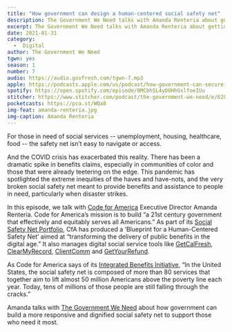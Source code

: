```yaml
---
title: "How government can design a human-centered social safety net"
description: The Government We Need talks with Amanda Renteria about getting public benefits to people in the digital age.
excerpt: The Government We Need talks with Amanda Renteria about getting public benefits to people in the digital age.
date: 2021-01-31
category:
  -  Digital
author: The Government We Need
tgwn: yes
season: 1
number: 7
audio: https://audio.govfresh.com/tgwn-7.mp3
apple: https://podcasts.apple.com/us/podcast/how-government-can-secure-us-in-the-internet-era/id1468169431?i=1000441311038
spotify: https://open.spotify.com/episode/0MCbhSL4yDUHhGslfoeIUu
stitcher: https://www.stitcher.com/podcast/the-government-we-need/e/62805554
pocketcasts: https://pca.st/WQa8
img-feat: amanda-renteria.jpg
img-caption: Amanda Renteria
---
```


For those in need of social services -- unemployment, housing, healthcare, food -- the safety net isn’t easy to navigate or access.

And the COVID crisis has exacerbated this reality. There has been a dramatic spike in benefits claims, especially in communities of color and those that were already teetering on the edge. This pandemic has spotlighted the extreme inequities of the haves and have-nots, and the very broken social safety net meant to provide benefits and assistance to people in need, particularly when disaster strikes.

In this episode, we talk with [Code for America](https://codeforamerica.org) Executive Director Amanda Renteria. Code for America’s mission is to build “a 21st century government that effectively and equitably serves all Americans.” As part of its [Social Safety Net Portfolio](https://www.codeforamerica.org/safetynetblueprint/about/), CfA has produced a ‘Blueprint for a Human-Centered Safety Net’ aimed at “transforming the delivery of public benefits in the digital age.” It also manages digital social service tools like [GetCalFresh](https://www.codeforamerica.org/programs/getcalfresh), [ClearMyRecord](https://www.codeforamerica.org/programs/clear-my-record), [ClientComm](https://www.codeforamerica.org/programs/clientcomm) and [GetYourRefund](https://www.codeforamerica.org/programs/getyourrefund).

As Code for America says of its [Integrated Benefits Initiative](https://www.codeforamerica.org/programs/integrated-benefits), “In the United States, the social safety net is composed of more than 80 services that together aim to lift almost 50 million Americans above the poverty line each year. Today, tens of millions of those people are still falling through the cracks.”

Amanda talks with [The Government We Need](https://thegovweneed.com/) about how government can build a more responsive and dignified social safety net to support those who need it most.